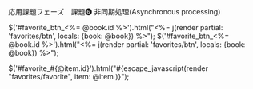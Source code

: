 応用課題フェーズ　課題❻ 非同期処理(Asynchronous processing)


$('#favorite_btn_<%= @book.id %>').html("<%= j(render partial: 'favorites/btn', locals: {book: @book}) %>");
$('#favorite_btn_<%= @book.id %>').html("<%= j(render partial: 'favorites/btn', locals: {book: @book}) %>");

$('#favorite_#{@item.id}').html("#{escape_javascript(render "favorites/favorite", item: @item )}");
